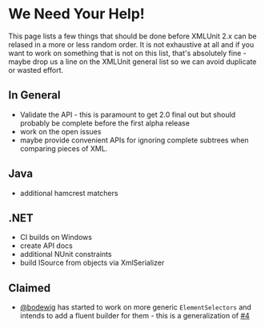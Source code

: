 We Need Your Help!
==================

This page lists a few things that should be done before XMLUnit 2.x
can be relased in a more or less random order.  It is not exhaustive
at all and if you want to work on something that is not on this list,
that's absolutely fine - maybe drop us a line on the XMLUnit general
list so we can avoid duplicate or wasted effort.

In General
----------

* Validate the API - this is paramount to get 2.0 final out but should
  probably be complete before the first alpha release
* work on the open issues
* maybe provide convenient APIs for ignoring complete subtrees when
  comparing pieces of XML.

Java
----

* additional hamcrest matchers

.NET
----

* CI builds on Windows
* create API docs
* additional NUnit constraints
* build ISource from objects via XmlSerializer

Claimed
-------

* [@bodewig](https://github.com/bodewig) has started to work on more
  generic `ElementSelectors` and intends to add a fluent builder for
  them - this is a generalization of
  [#4](https://github.com/xmlunit/xmlunit/issues/4)

